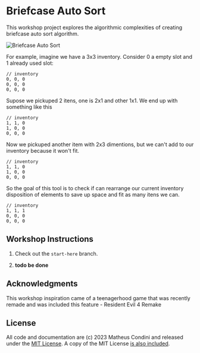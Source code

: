 # Briefcase Auto Sort

This workshop project explores the algorithmic complexities of creating briefcase auto sort algorithm.

![Briefcase Auto Sort](https://asset.vg247.com/RE4-NG%2B-Inventory-2.jpg/BROK/resize/1920x1920%3E/format/jpg/quality/80/RE4-NG%2B-Inventory-2.jpg)

For example, imagine we have a 3x3 inventory. Consider 0 a empty slot and 1 already used slot:

```
// inventory
0, 0, 0
0, 0, 0
0, 0, 0
```

Supose we pickuped 2 itens, one is 2x1 and other 1x1. We end up with something like this

```
// inventory
1, 1, 0
1, 0, 0
0, 0, 0
```

Now we pickuped another item with 2x3 dimentions, but we can't add to our inventory because it won't fit.

```
// inventory
1, 1, 0
1, 0, 0
0, 0, 0
```

So the goal of this tool is to check if can rearrange our current inventory disposition of elements to save up space and fit as many itens we can.

```
// inventory
1, 1, 1
0, 0, 0
0, 0, 0
```


## Workshop Instructions

1. Check out the `start-here` branch.

2. __todo be done__

## Acknowledgments

This workshop inspiration came of a teenagerhood game that was recently remade and was included this feature - Resident Evil 4 Remake


## License

All code and documentation are (c) 2023 Matheus Condini and released under the [MIT License](http://getify.mit-license.org/). A copy of the MIT License [is also included](LICENSE.txt).
